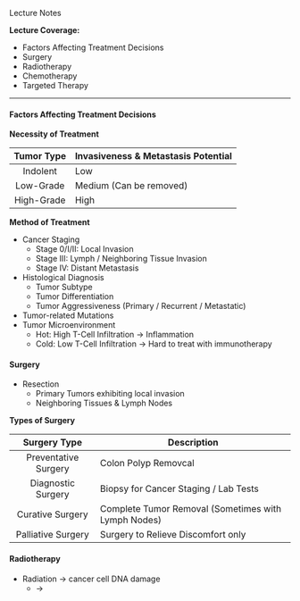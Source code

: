 Lecture Notes

**Lecture Coverage:**
- Factors Affecting Treatment Decisions
- Surgery
- Radiotherapy
- Chemotherapy
- Targeted Therapy

---
#### **Factors Affecting Treatment Decisions**
**Necessity of Treatment**

| Tumor Type | Invasiveness & Metastasis Potential |
| :--------: | ----------------------------------- |
|  Indolent  | Low                                 |
| Low-Grade  | Medium (Can be removed)             |
| High-Grade | High                                |

**Method of Treatment**
- Cancer Staging
	- Stage 0/I/II: Local Invasion
	- Stage III: Lymph / Neighboring Tissue Invasion
	- Stage IV: Distant Metastasis
- Histological Diagnosis
	- Tumor Subtype
	- Tumor Differentiation
	- Tumor Aggressiveness (Primary / Recurrent / Metastatic)
- Tumor-related Mutations
- Tumor Microenvironment
	- Hot: High T-Cell Infiltration → Inflammation
	- Cold: Low T-Cell Infiltration → Hard to treat with immunotherapy


#### **Surgery**
- Resection
	- Primary Tumors exhibiting local invasion
	- Neighboring Tissues & Lymph Nodes

**Types of Surgery**

|     Surgery Type     | Description                                         |
| :------------------: | --------------------------------------------------- |
| Preventative Surgery | Colon Polyp Removcal                                |
|  Diagnostic Surgery  | Biopsy for Cancer Staging / Lab Tests               |
|   Curative Surgery   | Complete Tumor Removal (Sometimes with Lymph Nodes) |
|  Palliative Surgery  | Surgery to Relieve Discomfort only                  |


#### **Radiotherapy**
- Radiation → cancer cell DNA damage
	- →